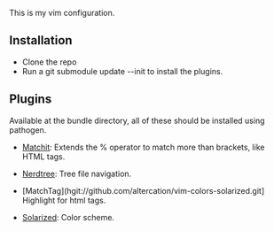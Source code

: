 This is my vim configuration.

Installation
------------

- Clone the repo
- Run a git submodule update --init to install the plugins.

Plugins
-------
Available at the bundle directory, all of these should be installed using pathogen.

- [Matchit](https://github.com/vim-scripts/matchit.zip.git):
Extends the % operator to match more than brackets, like HTML tags.

- [Nerdtree](https://github.com/scrooloose/nerdtree.git):
Tree file navigation.

- [MatchTag](hgit://github.com/altercation/vim-colors-solarized.git]
Highlight for html tags.

- [Solarized](https://github.com/scrooloose/nerdtree.git):
Color scheme.
